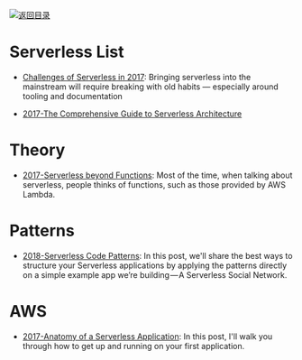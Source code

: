 [![返回目录](https://user-images.githubusercontent.com/5803001/38079637-ff0abcf0-3371-11e8-9b76-ad651620afc7.jpg)](https://github.com/wx-chevalier/Awesome-Lists)

# Serverless List

- [Challenges of Serverless in 2017](https://read.acloud.guru/challenges-of-serverless-in-2017-1086275165ec#.s7q05y9z6): Bringing serverless into the mainstream will require breaking with old habits — especially around tooling and documentation

* [2017-The Comprehensive Guide to Serverless Architecture](https://www.simform.com/serverless-architecture-guide/)

# Theory

- [2017-Serverless beyond Functions](https://medium.com/cloud-academy-inc/serverless-beyond-functions-cd81ee4c6b8d): Most of the time, when talking about serverless, people thinks of functions, such as those provided by AWS Lambda.

# Patterns

- [2018-Serverless Code Patterns](https://serverless.com/blog/serverless-architecture-code-patterns/): In this post, we'll share the best ways to structure your Serverless applications by applying the patterns directly on a simple example app we’re building — A Serverless Social Network.

# AWS

- [2017-Anatomy of a Serverless Application](https://serverless.com/blog/anatomy-of-a-serverless-app/): In this post, I'll walk you through how to get up and running on your first application.

